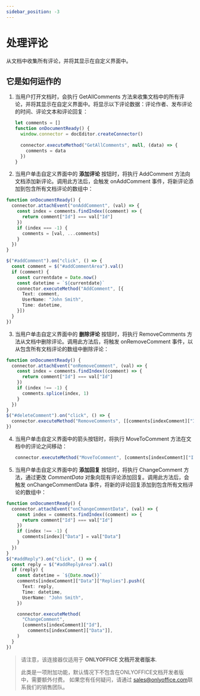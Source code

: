 ```yaml
---
sidebar_position: -3
---
```


# 处理评论

从文档中收集所有评论，并将其显示在自定义界面中。

## 它是如何运作的

1. 当用户打开文档时，会执行 GetAllComments 方法来收集文档中的所有评论，并将其显示在自定义界面中。将显示以下评论数据：评论作者、发布评论的时间、评论文本和评论回复：

   ``` ts
   let comments = []
   function onDocumentReady() {
     window.connector = docEditor.createConnector()
  
     connector.executeMethod("GetAllComments", null, (data) => {
       comments = data
     })
   }
   ```

2. 当用户单击自定义界面中的 **添加评论** 按钮时，将执行 AddComment 方法向文档添加新评论。调用此方法后，会触发 onAddComment 事件，将新评论添加到包含所有文档评论的数组中：

  ``` ts
  function onDocumentReady() {
    connector.attachEvent("onAddComment", (val) => {
      const index = comments.findIndex((comment) => {
        return comment["Id"] === val["Id"]
      })
      if (index === -1) {
        comments = [val, ...comments]
      }
    })
  }

  $("#addComment").on("click", () => {
    const comment = $("#addCommentArea").val()
    if (comment) {
      const currentdate = Date.now()
      const datetime = `${currentdate}`
      connector.executeMethod("AddComment", [{
        Text: comment,
        UserName: "John Smith",
        Time: datetime,
      }])
    }
  })
  ```

3. 当用户单击自定义界面中的 **删除评论** 按钮时，将执行 RemoveComments 方法从文档中删除评论。调用此方法后，将触发 onRemoveComment 事件，以从包含所有文档评论的数组中删除评论：

  ``` ts
  function onDocumentReady() {
    connector.attachEvent("onRemoveComment", (val) => {
      const index = comments.findIndex((comment) => {
        return comment["Id"] === val["Id"]
      })
      if (index !== -1) {
        comments.splice(index, 1)
      }
    })
  }
  $("#deleteComment").on("click", () => {
    connector.executeMethod("RemoveComments", [[comments[indexComment]["Id"]]])
  })
  ```

4. 当用户单击自定义界面中的箭头按钮时，将执行 MoveToComment 方法在文档中的评论之间移动：

   ``` ts
   connector.executeMethod("MoveToComment", [comments[indexComment]["Id"]])
   ```

5. 当用户单击自定义界面中的 **添加回复** 按钮时，将执行 ChangeComment 方法，通过更改 *CommentData* 对象向现有评论添加回复。调用此方法后，会触发 onChangeCommentData 事件，将新的评论回复添加到包含所有文档评论的数组中：

  ``` ts
  function onDocumentReady() {
    connector.attachEvent("onChangeCommentData", (val) => {
      const index = comments.findIndex((comment) => {
        return comment["Id"] === val["Id"]
      })
      if (index !== -1) {
        comments[index]["Data"] = val["Data"]
      }
    })
  }
  $("#addReply").on("click", () => {
    const reply = $("#addReplyArea").val()
    if (reply) {
      const datetime = `${Date.now()}`
      comments[indexComment]["Data"]["Replies"].push({
        Text: reply,
        Time: datetime,
        UserName: "John Smith",
      })

      connector.executeMethod(
        "ChangeComment",
        [comments[indexComment]["Id"],
          comments[indexComment]["Data"]],
      )
    }
  })
   ```

> 请注意，该连接器仅适用于 **ONLYOFFICE 文档开发者版本**.
>
> 此类是一项附加功能，默认情况下不包含在ONLYOFFICE文档开发者版中，需要额外付费。 如果您有任何疑问，请通过 [sales@onlyoffice.com](mailto:sales@onlyoffice.com)联系我们的销售团队。
